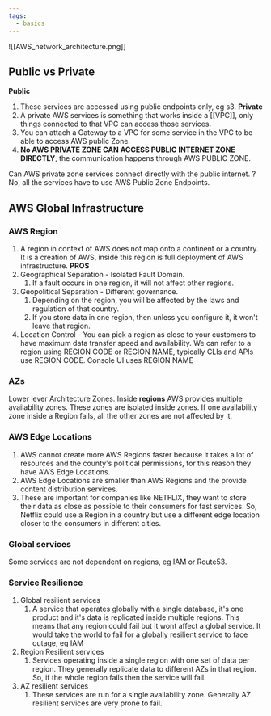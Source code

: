 ```yaml
---
tags:
  - basics
---
```


![[AWS_network_architecture.png]]

## Public vs Private


**Public**
1. These services are accessed using public endpoints only, eg s3.
**Private** 
1. A private AWS services is something that works inside a [[VPC]], only things connected to that VPC can access those services.
2. You can attach a Gateway to a VPC for some service in the VPC to be able to access AWS public Zone.
3. **No AWS PRIVATE ZONE CAN ACCESS PUBLIC INTERNET ZONE DIRECTLY**, the communication happens through AWS PUBLIC ZONE.

Can AWS private zone services connect directly with the public internet.
?
No, all the services have to use AWS Public Zone Endpoints.
<!--SR:!2024-09-21,36,230-->

## AWS Global Infrastructure

### **AWS Region**

1. A region in context of AWS does not map onto a continent or a country. It is a creation of AWS, inside this region is full deployment of AWS infrastructure.
**PROS**
1. Geographical Separation - Isolated Fault Domain.
	1. If a fault occurs in one region, it will not affect other regions.
2.  Geopolitical Separation - Different governance. 
	1. Depending on the region, you will be affected by the laws and regulation of that country.
	2. If you store data in one region, then unless you configure it, it won't leave that region.
3. Location Control - You can pick a region as close to your customers to have maximum data transfer speed and availability.
We can refer to a region using REGION CODE or REGION NAME, typically CLIs and APIs use REGION CODE.
Console UI uses REGION NAME

### AZs

Lower lever Architecture Zones. Inside **regions** AWS provides multiple availability zones.
These zones are isolated inside zones.
If one availability zone inside a Region fails, all the other zones are not affected by it.

### **AWS Edge Locations**

1. AWS cannot create more AWS Regions faster because it takes a lot of resources and the county's political permissions, for this reason they have AWS Edge Locations.
2. AWS Edge Locations are smaller than AWS Regions and the provide content distribution services. 
3. These are important for companies like NETFLIX, they want to store their data as close as possible to their consumers for fast services. So, Netflix could use a Region in a country but use a different edge location closer to the consumers in different cities.
### **Global services**

Some services are not dependent on regions, eg IAM or Route53.
### Service Resilience
1. Global resilient services
	1.  A service that operates globally with a single database, it's one product and it's data is replicated inside multiple regions. This means that any region could fail but it wont affect a global service. It would take the world to fail for a globally resilient service to face outage, eg IAM
2. Region Resilient services
	1.  Services operating inside a single region with one set of data per region. They generally replicate data to different AZs in that region. So, if the whole region fails then the service will fail.
3. AZ resilient services
	1. These services are run for a single availability zone. Generally AZ resilient services are very prone to fail.